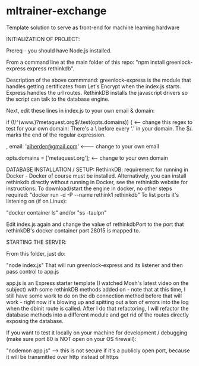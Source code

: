 # mltrainer-exchange
Template solution to serve as front-end for machine learning hardware

INITIALIZATION OF PROJECT:

Prereq - you should have Node.js installed.

From a command line at the main folder of this repo:  "npm install greenlock-express express rethinkdb".

Description of the above commmand:  greenlock-express is the module that handles getting certificates from Let's Encrypt when the index.js starts.  Express handles the url routes.  RethinkDB installs the javascript drivers so the script can talk to the database engine.

Next, edit these lines in index.js to your own email & domain:

if (!/^(www\.)?metaquest\.org$/.test(opts.domains)) {     <-- change this regex to test for your own domain:
     There's a \ before every '.' in your domain.  The $/. marks the end of the regular expression.
     
, email: 'aiherder@gmail.com'    <--- change to your own email

opts.domains = ['metaquest.org'];   <-- change to your own domain

DATABASE INSTALLATION / SETUP:
RethinkDB:  requirement for running in Docker - Docker of course must be installed.
Alternatively, you can install rethinkdb directly without running in Docker, see the rethinkdb website for instructions.
To download/start the engine in docker, no other steps required:  "docker run -d -P --name rethink1 rethinkdb"
To list ports it's listening on (if on Linux):

"docker container ls"
and/or
"ss -taulpn"

Edit index.js again and change the value of rethinkdbPort to the port that rethinkDB's docker container port 28015 is mapped to.

STARTING THE SERVER:

From this folder, just do:

"node index.js"
That will run greenlock-express and its listener and then pass control to app.js

app.js is an Express starter template (I watched Mosh's latest video on the subject) with some rethinkDB methods added on - note that at this time, I still have some work to do on the db connection method before that will work - right now it's blowing up and spitting out a ton of errors into the log when the dbinit route is called.  After I do that refactoring, I will refactor the database methods into a different module and get rid of the routes directly exposing the database.

If you want to test it locally on your machine for development / debugging (make sure port 80 is NOT open on your OS firewall):

"nodemon app.js"  --> this is not secure if it's a publicly open port, because it will be transmitted over http instead of https


